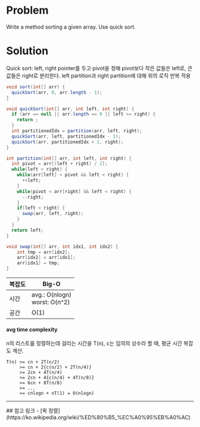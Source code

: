 # Problem
Write a method sorting a given array.
Use quick sort.


# Solution

Quick sort: left, right pointer를 두고 pivot을 정해 pivot보다 작은 값들은 left로, 큰 값들은 right로 분리한다. 
left partition과 right partition에 대해 위의 로직 반복 적용

```java
void sort(int[] arr) {
  quickSort(arr, 0, arr.length - 1);
}

void quickSort(int[] arr, int left, int right) {
  if (arr == null || arr.length == 0 || left >= right) {
    return ;
  }
  int partitionedIdx = partition(arr, left, right);
  quickSort(arr, left, partitionedIdx - 1);
  quickSort(arr, partitionedIdx + 1, right);
}

int partition(int[] arr, int left, int right) {
  int pivot = arr[(left + right) / 2];
  while(left < right) {
    while(arr[left] < pivot && left < right) {
      ++left;
    }
    while(pivot < arr[right] && left < right) {
      --right;
    }
    if(left < right) {
      swap(arr, left, right);
    }
  }
  return left;
}

void swap(int[] arr, int idx1, int idx2) {
    int tmp = arr[idx2];
    arr[idx2] = arr[idx1];
    arr[idx1] = tmp;
}
```

| 복잡도 | Big-O |
|-----|---------|
| 시간 | avg.: O(nlogn)<br/>worst: O(n^2) |
| 공간 | O(1) |

#### avg time complexity
n의 리스트를 정렬하는데 걸리는 시간을 T(n), c는 임의의 상수라 할 때, 평균 시간 복잡도 계산.
```
T(n) >= cn + 2T(n/2)
     >= cn + 2{c(n/2) + 2T(n/4)}
     >= 2cn + 4T(n/4)
     >= 2cn + 4{c(n/4) + 4T(n/8)}
     >= 6cn + 8T(n/8)
     >= ...
     >= cnlogn + nT(1) = O(nlogn)
```
<hr/>
## 참고 링크
- [퀵 정렬](https://ko.wikipedia.org/wiki/%ED%80%B5_%EC%A0%95%EB%A0%AC)
